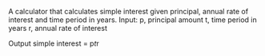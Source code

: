 A calculator that calculates simple interest given principal, annual rate of interest and time period in years.
Input:
   p, principal amount
   t, time period in years
   r, annual rate of interest
   
Output
   simple interest = p*t*r
